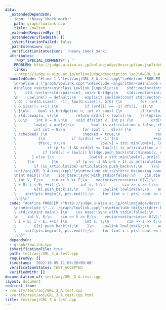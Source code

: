 ```yaml
---
data:
  _extendedDependsOn:
  - icon: ':heavy_check_mark:'
    path: graph/lowlink.cpp
    title: Lowlink
  _extendedRequiredBy: []
  _extendedVerifiedWith: []
  _isVerificationFailed: false
  _pathExtension: cpp
  _verificationStatusIcon: ':heavy_check_mark:'
  attributes:
    '*NOT_SPECIAL_COMMENTS*': ''
    PROBLEM: http://judge.u-aizu.ac.jp/onlinejudge/description.jsp?id=GRL_3_A
    links:
    - http://judge.u-aizu.ac.jp/onlinejudge/description.jsp?id=GRL_3_A
  bundledCode: "#line 1 \"test/aoj/GRL_3_A.test.cpp\"\n#define PROBLEM \"http://judge.u-aizu.ac.jp/onlinejudge/description.jsp?id=GRL_3_A\"\
    \n\n#line 2 \"graph/lowlink.cpp\"\n#include <algorithm>\n#include <utility>\n\
    #include <vector>\n\nclass Lowlink {\npublic:\n    std::vector<int> ord, low;\n\
    \    std::vector<std::pair<int, int>> bridge;\n    std::vector<int> articulation;\n\
    \n    Lowlink() = default;\n    explicit Lowlink(const std::vector<std::vector<int>>&\
    \ G) : ord(G.size(), -1), low(G.size()), G(G) {\n        for (int i = 0; i < (int)\
    \ G.size(); ++i) {\n            if (ord[i] == -1) dfs(i, -1);\n        }\n   \
    \ }\n\n    bool is_bridge(int u, int v) const {\n        if (ord[u] > ord[v])\
    \ std::swap(u, v);\n        return ord[u] < low[v];\n    }\n\nprivate:\n    std::vector<std::vector<int>>\
    \ G;\n    int k = 0;\n\n    void dfs(int v, int p) {\n        ord[v] = k++;\n\
    \        low[v] = ord[v];\n        bool is_articulation = false, checked = false;\n\
    \        int cnt = 0;\n        for (int c : G[v]) {\n            if (c == p &&\
    \ !checked) {\n                checked = true;\n                continue;\n  \
    \          }\n            if (ord[c] == -1) {\n                ++cnt;\n      \
    \          dfs(c, v);\n                low[v] = std::min(low[v], low[c]);\n  \
    \              if (p != -1 && ord[v] <= low[c]) is_articulation = true;\n    \
    \            if (ord[v] < low[c]) bridge.push_back(std::minmax(v, c));\n     \
    \       } else {\n                low[v] = std::min(low[v], ord[c]);\n       \
    \     }\n        }\n        if (p == -1 && cnt > 1) is_articulation = true;\n\
    \        if (is_articulation) articulation.push_back(v);\n    }\n};\n#line 4 \"\
    test/aoj/GRL_3_A.test.cpp\"\n\n#include <bits/stdc++.h>\nusing namespace std;\n\
    \nint main() {\n    ios_base::sync_with_stdio(false);\n    cin.tie(0);\n\n   \
    \ int V, E;\n    cin >> V >> E;\n    vector<vector<int>> G(V);\n    for (int i\
    \ = 0; i < E; ++i) {\n        int s, t;\n        cin >> s >> t;\n        G[s].push_back(t);\n\
    \        G[t].push_back(s);\n    }\n    Lowlink lowlink(G);\n    auto pts = lowlink.articulation;\n\
    \    sort(pts.begin(), pts.end());\n    for (int v : pts) cout << v << \"\\n\"\
    ;\n}\n"
  code: "#define PROBLEM \"http://judge.u-aizu.ac.jp/onlinejudge/description.jsp?id=GRL_3_A\"\
    \n\n#include \"../../graph/lowlink.cpp\"\n\n#include <bits/stdc++.h>\nusing namespace\
    \ std;\n\nint main() {\n    ios_base::sync_with_stdio(false);\n    cin.tie(0);\n\
    \n    int V, E;\n    cin >> V >> E;\n    vector<vector<int>> G(V);\n    for (int\
    \ i = 0; i < E; ++i) {\n        int s, t;\n        cin >> s >> t;\n        G[s].push_back(t);\n\
    \        G[t].push_back(s);\n    }\n    Lowlink lowlink(G);\n    auto pts = lowlink.articulation;\n\
    \    sort(pts.begin(), pts.end());\n    for (int v : pts) cout << v << \"\\n\"\
    ;\n}"
  dependsOn:
  - graph/lowlink.cpp
  isVerificationFile: true
  path: test/aoj/GRL_3_A.test.cpp
  requiredBy: []
  timestamp: '2022-10-05 11:09:26+09:00'
  verificationStatus: TEST_ACCEPTED
  verifiedWith: []
documentation_of: test/aoj/GRL_3_A.test.cpp
layout: document
redirect_from:
- /verify/test/aoj/GRL_3_A.test.cpp
- /verify/test/aoj/GRL_3_A.test.cpp.html
title: test/aoj/GRL_3_A.test.cpp
---
```

